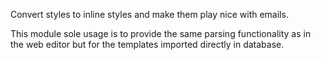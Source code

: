 Convert styles to inline styles and make them play nice with emails.

This module sole usage is to provide the same parsing functionality as
in the web editor but for the templates imported directly in database.
